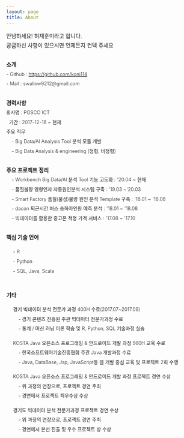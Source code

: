 ```yaml
---
layout: page
title: About
---
```


<div style="font-size: 0.9rem; font-weight:300; line-height: 1.6rem;">
안녕하세요! 허재훈이라고 합니다.  <br> 
궁금하신 사항이 있으시면 언제든지 컨텍 주세요 <br>
</div>

<div style="font-size: 0.9rem; font-weight:300; line-height: 1.6rem;">
<br>
<b>소개</b> <br>
</div>
<div style="font-size: 0.8rem; font-weight:300; line-height: 1.6rem;">
- Github : <a href="https://github.com/koni114">https://github.com/koni114</a><br>
- Mail : swallow9212@gmail.com <br>
</div>

<div style="font-size: 0.9rem; font-weight:300; line-height: 1.6rem;">
<br>
<b>경력사항</b> <br>
<div style="font-size: 0.8rem; font-weight:300; line-height: 1.6rem;">
회사명 : POSCO ICT<br>
</div>
<div style="font-size: 0.8rem; font-weight:300; line-height: 1.6rem;">
&nbsp;&nbsp;기간 : 2017-12-18 ~ 현재<br>
주요 직무<br>
&nbsp;&nbsp;&nbsp;&nbsp;- Big Data/AI Analysis Tool 분석 모듈 개발<br>
&nbsp;&nbsp;&nbsp;&nbsp;- Big Data Analysis & engineering (정형, 비정형)<br>
<br>
<div style="font-size: 0.9rem; font-weight:300; line-height: 1.6rem;">
<b>주요 프로젝트 정리</b><br>
</div>
&nbsp;&nbsp;&nbsp;&nbsp;- Workbench Big Data/AI 분석 Tool 기능 고도화 : '20.04 ~ 현재<br>
&nbsp;&nbsp;&nbsp;&nbsp;- 품질불량 영향인자 자동원인분석 시스템 구축 : '19.03 ~'20.03 <br>
&nbsp;&nbsp;&nbsp;&nbsp;- Smart Factory 품질(물성)불량 원인 분석 Template 구축 : '18.01 ~ '18.08 <br>
&nbsp;&nbsp;&nbsp;&nbsp;- dacon 퇴근시간 버스 승하차인원 예측 분석 : '18.01 ~ '18.08 <br>
&nbsp;&nbsp;&nbsp;&nbsp;- 빅데이터를 활용한 중고폰 적정 가격 서비스 : '17.08 ~ '17.10 <br>

<br>
<div style="font-size: 0.9rem; font-weight:300; line-height: 1.6rem;">
<b>핵심 기술 언어</b><br>
</div>

&nbsp;&nbsp;&nbsp;&nbsp; - R<br>
&nbsp;&nbsp;&nbsp;&nbsp; - Python<br>
&nbsp;&nbsp;&nbsp;&nbsp; - SQL, Java, Scala<br>

<br>
<div style="font-size: 0.9rem; font-weight:300; line-height: 1.6rem;">
<b>기타</b><br>
</div>

&nbsp;&nbsp;&nbsp;&nbsp; 경기 빅데이터 분석 전문가 과정 400H 수료(2017.07~2017.09)<br>
&nbsp;&nbsp;&nbsp;&nbsp;&nbsp;&nbsp;&nbsp;&nbsp; - 경기 콘텐츠 진흥원 주관 빅데이터 전문가과정 수료<br>
&nbsp;&nbsp;&nbsp;&nbsp;&nbsp;&nbsp;&nbsp;&nbsp; - 통계 / 머신 러닝 이론 학습 및 R, Python, SQL 기술과정 실습<br>

&nbsp;&nbsp;&nbsp;&nbsp; KOSTA Java 오픈소스 프로그래밍 & 안드로이드 개발 과정 960H 교육 수료<br>
&nbsp;&nbsp;&nbsp;&nbsp;&nbsp;&nbsp;&nbsp;&nbsp; - 한국소프트웨어기술진흥협회 주관 Java 개발과정 수료 <br>
&nbsp;&nbsp;&nbsp;&nbsp;&nbsp;&nbsp;&nbsp;&nbsp; - Java, DataBase, Jsp, JavaScript등 웹 개발 중심 교육 및 프로젝트 2회 수행 <br>

&nbsp;&nbsp;&nbsp;&nbsp; KOSTA Java 오픈소스 프로그래밍 & 안드로이드 개발 과정 프로젝트 경연 수상 <br>
&nbsp;&nbsp;&nbsp;&nbsp;&nbsp;&nbsp;&nbsp;&nbsp; - 위 과정의 연장으로, 프로젝트 경연 주최<br>
&nbsp;&nbsp;&nbsp;&nbsp;&nbsp;&nbsp;&nbsp;&nbsp; - 경연에서 프로젝트 최우수상 수상<br>

&nbsp;&nbsp;&nbsp;&nbsp; 경기도 빅데이터 분석 전문가과정 프로젝트 경연 수상 <br>
&nbsp;&nbsp;&nbsp;&nbsp;&nbsp;&nbsp;&nbsp;&nbsp; - 위 과정의 연장으로, 프로젝트 경연 주최 <br>
&nbsp;&nbsp;&nbsp;&nbsp;&nbsp;&nbsp;&nbsp;&nbsp; - 경연에서 본선 진출 및 우수 프로젝트 상 수상<br>

</div>